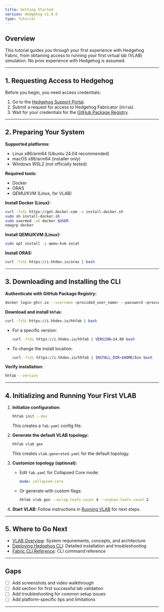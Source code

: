 ```yaml
---
title: Getting Started
version: Hedgehog v1.0.0
type: Tutorial
---
```


## Overview

This tutorial guides you through your first experience with Hedgehog Fabric, from obtaining access to running your first virtual lab (VLAB) simulation. No prior experience with Hedgehog is assumed.

---

## 1. Requesting Access to Hedgehog

Before you begin, you need access credentials:

1. Go to the [Hedgehog Support Portal](https://support.githedgehog.com/).
2. Submit a request for access to Hedgehog Fabricator (`hhfab`).
3. Wait for your credentials for the [GitHub Package Registry](https://ghcr.io).

---

## 2. Preparing Your System

**Supported platforms:**
- Linux x86/arm64 (Ubuntu 24.04 recommended)
- macOS x86/arm64 (installer only)
- Windows WSL2 (not officially tested)

**Required tools:**
- Docker
- ORAS
- QEMU/KVM (Linux, for VLAB)

**Install Docker (Linux):**
```bash
curl -fsSL https://get.docker.com -o install-docker.sh
sudo sh install-docker.sh
sudo usermod -aG docker $USER
newgrp docker
```

**Install QEMU/KVM (Linux):**
```bash
sudo apt install -y qemu-kvm socat
```

**Install ORAS:**
```bash
curl -fsSL https://i.hhdev.io/oras | bash
```

---

## 3. Downloading and Installing the CLI

**Authenticate with GitHub Package Registry:**
```bash
docker login ghcr.io --username <provided_user_name> --password <provided_token_string>
```

**Download and install `hhfab`:**
```bash
curl -fsSL https://i.hhdev.io/hhfab | bash
```

- For a specific version:
  ```bash
  curl -fsSL https://i.hhdev.io/hhfab | VERSION=24.09 bash
  ```
- To change the install location:
  ```bash
  curl -fsSL https://i.hhdev.io/hhfab | INSTALL_DIR=$HOME/bin bash
  ```

**Verify installation:**
```bash
hhfab --version
```

---

## 4. Initializing and Running Your First VLAB

1. **Initialize configuration:**
   ```bash
   hhfab init --dev
   ```
   This creates a `fab.yaml` config file.

2. **Generate the default VLAB topology:**
   ```bash
   hhfab vlab gen
   ```
   This creates `vlab.generated.yaml` for the default topology.

3. **Customize topology (optional):**
   - Edit `fab.yaml` for Collapsed Core mode:
     ```yaml
     mode: collapsed-core
     ```
   - Or generate with custom flags:
     ```bash
     hhfab vlab gen --mclag-leafs-count 4 --orphan-leafs-count 2
     ```

4. **Start VLAB:**
   Follow instructions in [Running VLAB](../vlab/running.md) for next steps.

---

## 5. Where to Go Next

- [VLAB Overview](../vlab/overview.md): System requirements, concepts, and architecture
- [Deploying Hedgehog CLI](../how-to/deploying-cli.md): Detailed installation and troubleshooting
- [Fabric CLI Reference](../reference/cli.md): CLI command reference

---

## Gaps
- [ ] Add screenshots and video walkthrough
- [ ] Add section for first successful lab validation
- [ ] Add troubleshooting for common setup issues
- [ ] Add platform-specific tips and limitations

---

<!--
Diátaxis: Tutorial
Version: Hedgehog v1.0.0
Last updated: 2025-04-22
-->
